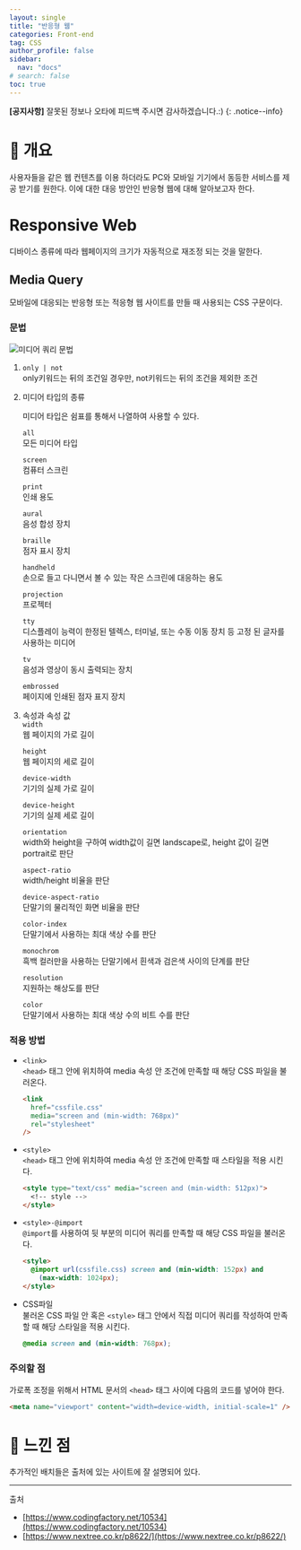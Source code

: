 ```yaml
---
layout: single
title: "반응형 웹"
categories: Front-end
tag: CSS
author_profile: false
sidebar:
  nav: "docs"
# search: false
toc: true
---
```


**[공지사항]** 잘못된 정보나 오타에 피드백 주시면 감사하겠습니다.:)
{: .notice--info}

# :mag_right: 개요

사용자들을 같은 웹 컨텐츠를 이용 하더라도 PC와 모바일 기기에서 동등한 서비스를 제공 받기를 원한다. 이에 대한 대응 방안인 반응형 웹에 대해 알아보고자 한다.

# Responsive Web

디바이스 종류에 따라 웹페이지의 크기가 자동적으로 재조정 되는 것을 말한다.

## Media Query

모바일에 대응되는 반응형 또는 적응형 웹 사이트를 만들 때 사용되는 CSS 구문이다.

### 문법

![미디어 쿼리 문법](https://www.nextree.co.kr/content/images/2021/01/jsseo-140329-CSS-02-1024x167.png)

1. `only | not`  
   only키워드는 뒤의 조건일 경우만, not키워드는 뒤의 조건을 제외한 조건

2. 미디어 타입의 종류

   미디어 타입은 쉼표를 통해서 나열하여 사용할 수 있다.

   `all`  
    모든 미디어 타입

   `screen`  
    컴퓨터 스크린

   `print`  
    인쇄 용도

   `aural`  
    음성 합성 장치

   `braille`  
    점자 표시 장치

   `handheld`  
    손으로 들고 다니면서 볼 수 있는 작은 스크린에 대응하는 용도

   `projection`  
    프로젝터

   `tty`  
    디스플레이 능력이 한정된 텔렉스, 터미널, 또는 수동 이동 장치 등 고정 된 글자를 사용하는 미디어

   `tv`  
    음성과 영상이 동시 출력되는 장치

   `embrossed`  
    페이지에 인쇄된 점자 표지 장치

3. 속성과 속성 값  
   `width`  
   웹 페이지의 가로 길이

   `height`  
   웹 페이지의 세로 길이

   `device-width`  
   기기의 실제 가로 길이

   `device-height`  
   기기의 실제 세로 길이

   `orientation`  
   width와 height을 구하여 width값이 길면 landscape로, height 값이 길면 portrait로 판단

   `aspect-ratio`  
   width/height 비율을 판단

   `device-aspect-ratio`  
   단말기의 물리적인 화면 비율을 판단

   `color-index`  
   단말기에서 사용하는 최대 색상 수를 판단

   `monochrom`  
   흑백 컬러만을 사용하는 단말기에서 흰색과 검은색 사이의 단계를 판단

   `resolution`  
   지원하는 해상도를 판단

   `color`  
   단말기에서 사용하는 최대 색상 수의 비트 수를 판단

### 적용 방법

- `<link>`  
  `<head>` 태그 안에 위치하여 media 속성 안 조건에 만족할 때 해당 CSS 파일을 불러온다.

  ```html
  <link
    href="cssfile.css"
    media="screen and (min-width: 768px)"
    rel="stylesheet"
  />
  ```

- `<style>`  
  `<head>` 태그 안에 위치하여 media 속성 안 조건에 만족할 때 스타일을 적용 시킨다.

  ```html
  <style type="text/css" media="screen and (min-width: 512px)">
    <!-- style -->
  </style>
  ```

- `<style>-@import`  
  `@import`를 사용하여 뒷 부분의 미디어 쿼리를 만족할 때 해당 CSS 파일을 불러온다.

  ```html
  <style>
    @import url(cssfile.css) screen and (min-width: 152px) and
      (max-width: 1024px);
  </style>
  ```

- CSS파일  
  불러온 CSS 파일 안 혹은 `<style>` 태그 안에서 직접 미디어 쿼리를 작성하여 만족할 때 해당 스타일을 적용 시킨다.
  ```css
  @media screen and (min-width: 768px);
  ```

### 주의할 점

가로폭 조정을 위해서 HTML 문서의 `<head>` 태그 사이에 다음의 코드를 넣어야 한다.

```html
<meta name="viewport" content="width=device-width, initial-scale=1" />
```

# 💭 느낀 점

추가적인 배치들은 출처에 있는 사이트에 잘 설명되어 있다.

---

출처

- [https://www.codingfactory.net/10534](https://www.codingfactory.net/10534)
- [https://www.nextree.co.kr/p8622/](https://www.nextree.co.kr/p8622/)
